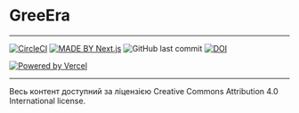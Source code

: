 # GreeEra

---
[![CircleCI](https://circleci.com/gh/missioniz/greenera.svg?style=svg&circle-token=be4efb0aa345d4016a7b823dac9f46bd86efe3fa)](https://circleci.com/gh/missioniz/greenera)
[![MADE BY Next.js](https://img.shields.io/badge/MADE%20BY%20Next.js-000000.svg?style=flat&logo=Next.js&labelColor=000)](https://nextjs.org/)
![GitHub last commit](https://img.shields.io/github/last-commit/rsipakov/nextjs-typescript-tailwind-next-translate)
[![DOI](https://zenodo.org/badge/356074381.svg)](https://zenodo.org/badge/latestdoi/356074381)

[![Powered by Vercel](https://missioniz.s3.amazonaws.com/logo-vendors/powered-by-vercel.svg)](https://vercel.com?utm_source=powered-by-vercel)

---

Весь контент доступний за ліцензією Creative Commons Attribution 4.0 International license.
